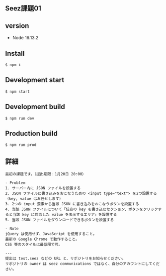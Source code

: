 ## Seez課題01

## version
- Node 16.13.2

## Install
```
$ npm i
```

## Development start
```
$ npm start
```

## Development build
```
$ npm run dev
```

## Production build
```
$ npm run prod
```


## 詳細
```
最初の課題です。（提出期限：1月20日 20:00）

- Problem
1. サーバー内に JSON ファイルを設置する
2. JSON ファイルに書き込みをおこなうための <input type="text"> を2つ設置する（key, value はお任せします）
3. 2つの input 要素から当該 JSON に書き込みをおこなうボタンを設置する
4. 当該 JSON ファイルについて「任意の key を書き込むセクション、ボタンをクリックすると当該 key に対応した value を表示するエリア」を設置する
5. 当該 JSON ファイルをダウンロードできるボタンを設置する

- Note
jQuery は使用せず、JavaScript を使用すること。
最新の Google Chrome で動作すること。
CSS 等のスタイルは最低限で可。

---
提出は test.seez などの URL と、リポジトリをお知らせください。
リポジトリの owner は seez communications ではなく、自分のアカウントにしてください。
```
